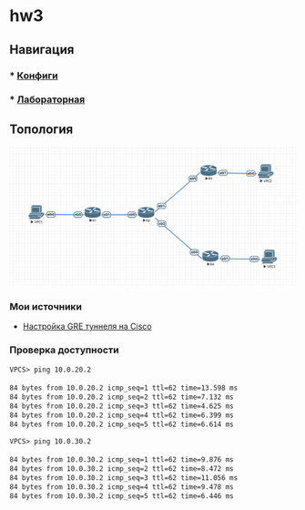 # hw3

## Навигация

### * [Конфиги](configs/)
### * [Лабораторная](lab-4.unl/)

## Топология

![topology](../images/topology-4.png)

### Мои источники

* [Настройка GRE туннеля на Cisco](https://wiki.merionet.ru/seti/22/nastroyka-gre-tunnelya-na-cisco/)

### Проверка доступности

```
VPCS> ping 10.0.20.2

84 bytes from 10.0.20.2 icmp_seq=1 ttl=62 time=13.598 ms
84 bytes from 10.0.20.2 icmp_seq=2 ttl=62 time=7.132 ms
84 bytes from 10.0.20.2 icmp_seq=3 ttl=62 time=4.625 ms
84 bytes from 10.0.20.2 icmp_seq=4 ttl=62 time=6.399 ms
84 bytes from 10.0.20.2 icmp_seq=5 ttl=62 time=6.614 ms
```


```
VPCS> ping 10.0.30.2

84 bytes from 10.0.30.2 icmp_seq=1 ttl=62 time=9.876 ms
84 bytes from 10.0.30.2 icmp_seq=2 ttl=62 time=8.472 ms
84 bytes from 10.0.30.2 icmp_seq=3 ttl=62 time=11.056 ms
84 bytes from 10.0.30.2 icmp_seq=4 ttl=62 time=9.478 ms
84 bytes from 10.0.30.2 icmp_seq=5 ttl=62 time=6.446 ms
```

